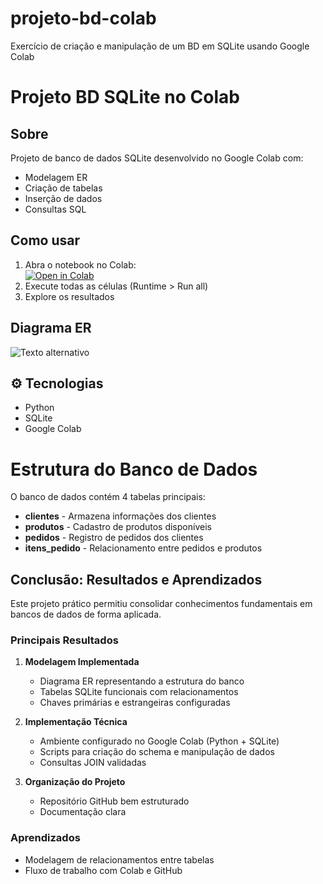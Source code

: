 # projeto-bd-colab
Exercício de criação e manipulação de um BD em SQLite usando Google Colab
# Projeto BD SQLite no Colab

##  Sobre
Projeto de banco de dados SQLite desenvolvido no Google Colab com:
- Modelagem ER
- Criação de tabelas
- Inserção de dados
- Consultas SQL

##  Como usar
1. Abra o notebook no Colab:  
   [![Open in Colab](https://colab.research.google.com/assets/colab-badge.svg)](https://colab.research.google.com/github/seu-usuario/projeto-bd-colab/blob/main/Projeto-BD-SQLite.ipynb)
2. Execute todas as células (Runtime > Run all)
3. Explore os resultados

##  Diagrama ER
![Texto alternativo](https://github.com/user-attachments/assets/1c787329-3d70-4d1c-ab4b-99b1ad2cb3e9)

## ⚙ Tecnologias
- Python
- SQLite
- Google Colab
#  Estrutura do Banco de Dados

O banco de dados contém 4 tabelas principais:

- **clientes** - Armazena informações dos clientes
- **produtos** - Cadastro de produtos disponíveis
- **pedidos** - Registro de pedidos dos clientes
- **itens_pedido** - Relacionamento entre pedidos e produtos

##  Conclusão: Resultados e Aprendizados

Este projeto prático permitiu consolidar conhecimentos fundamentais em bancos de dados de forma aplicada.

###  Principais Resultados

1. **Modelagem Implementada**
   - Diagrama ER representando a estrutura do banco
   - Tabelas SQLite funcionais com relacionamentos
   - Chaves primárias e estrangeiras configuradas

2. **Implementação Técnica**
   - Ambiente configurado no Google Colab (Python + SQLite)
   - Scripts para criação do schema e manipulação de dados
   - Consultas JOIN validadas

3. **Organização do Projeto**
   - Repositório GitHub bem estruturado
   - Documentação clara

###  Aprendizados
- Modelagem de relacionamentos entre tabelas
- Fluxo de trabalho com Colab e GitHub

